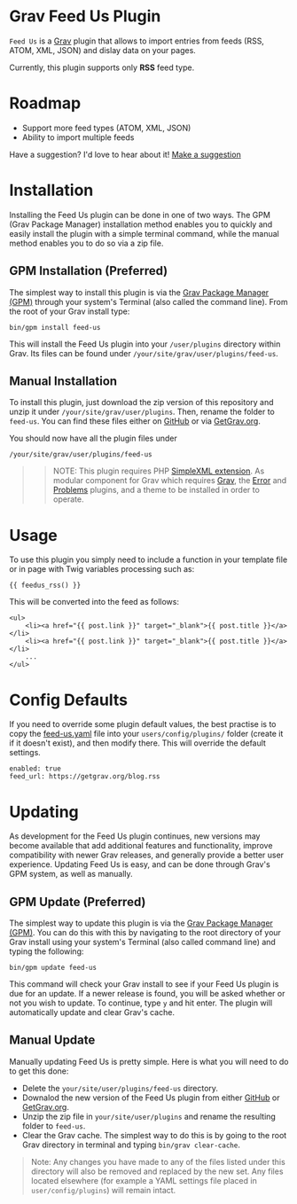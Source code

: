 # Grav Feed Us Plugin

`Feed Us` is a [Grav](http://github.com/getgrav/grav) plugin that allows to import entries from feeds (RSS, ATOM, XML, JSON) and dislay data on your pages.

Currently, this plugin supports only __RSS__ feed type.

# Roadmap

- Support more feed types (ATOM, XML, JSON)
- Ability to import multiple feeds

Have a suggestion? I'd love to hear about it! [Make a suggestion](https://github.com/orx57/grav-plugin-feed-us/issues)

# Installation

Installing the Feed Us plugin can be done in one of two ways. The GPM (Grav Package Manager) installation method enables you to quickly and easily install the plugin with a simple terminal command, while the manual method enables you to do so via a zip file. 

## GPM Installation (Preferred)

The simplest way to install this plugin is via the [Grav Package Manager (GPM)](http://learn.getgrav.org/advanced/grav-gpm) through your system's Terminal (also called the command line).  From the root of your Grav install type:

    bin/gpm install feed-us

This will install the Feed Us plugin into your `/user/plugins` directory within Grav. Its files can be found under `/your/site/grav/user/plugins/feed-us`.

## Manual Installation

To install this plugin, just download the zip version of this repository and unzip it under `/your/site/grav/user/plugins`. Then, rename the folder to `feed-us`. You can find these files either on [GitHub](https://github.com/orx57/grav-plugin-feed-us) or via [GetGrav.org](http://getgrav.org/downloads/plugins#extras).

You should now have all the plugin files under

    /your/site/grav/user/plugins/feed-us

>> NOTE: This plugin requires PHP [SimpleXML extension](https://secure.php.net/manual/en/book.simplexml.php). As modular component for Grav which requires [Grav](http://github.com/getgrav/grav), the [Error](https://github.com/getgrav/grav-plugin-error) and [Problems](https://github.com/getgrav/grav-plugin-problems) plugins, and a theme to be installed in order to operate.

# Usage

To use this plugin you simply need to include a function in your template file or in page with Twig variables processing such as:

```
{{ feedus_rss() }}
```

This will be converted into the feed as follows:

```
<ul>
    <li><a href="{{ post.link }}" target="_blank">{{ post.title }}</a></li>
    <li><a href="{{ post.link }}" target="_blank">{{ post.title }}</a></li>
    ...
</ul>
```

# Config Defaults

If you need to override some plugin default values, the best practise is to copy the [feed-us.yaml](feed-us.yaml) file into your `users/config/plugins/` folder (create it if it doesn't exist), and then modify there. This will override the default settings.

```
enabled: true
feed_url: https://getgrav.org/blog.rss
```

# Updating

As development for the Feed Us plugin continues, new versions may become available that add additional features and functionality, improve compatibility with newer Grav releases, and generally provide a better user experience. Updating Feed Us is easy, and can be done through Grav's GPM system, as well as manually.

## GPM Update (Preferred)

The simplest way to update this plugin is via the [Grav Package Manager (GPM)](http://learn.getgrav.org/advanced/grav-gpm). You can do this with this by navigating to the root directory of your Grav install using your system's Terminal (also called command line) and typing the following:

    bin/gpm update feed-us

This command will check your Grav install to see if your Feed Us plugin is due for an update. If a newer release is found, you will be asked whether or not you wish to update. To continue, type `y` and hit enter. The plugin will automatically update and clear Grav's cache.

## Manual Update

Manually updating Feed Us is pretty simple. Here is what you will need to do to get this done:

* Delete the `your/site/user/plugins/feed-us` directory.
* Downalod the new version of the Feed Us plugin from either [GitHub](https://github.com/orx57/grav-plugin-feed-us) or [GetGrav.org](http://getgrav.org/downloads/plugins#extras).
* Unzip the zip file in `your/site/user/plugins` and rename the resulting folder to `feed-us`.
* Clear the Grav cache. The simplest way to do this is by going to the root Grav directory in terminal and typing `bin/grav clear-cache`.

> Note: Any changes you have made to any of the files listed under this directory will also be removed and replaced by the new set. Any files located elsewhere (for example a YAML settings file placed in `user/config/plugins`) will remain intact.